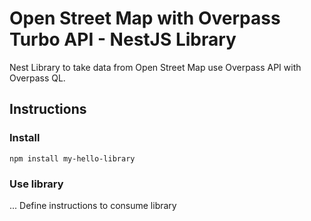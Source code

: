 # Open Street Map with Overpass Turbo API - NestJS Library

Nest Library to take data from Open Street Map use Overpass API with Overpass QL.
## Instructions
### Install
```npm install my-hello-library```
### Use library
... Define instructions to consume library
